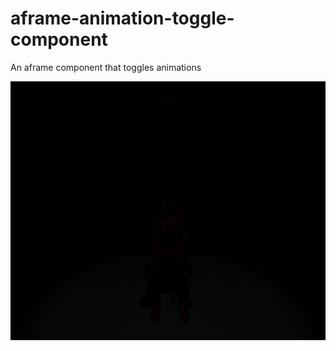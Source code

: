 # aframe-animation-toggle-component
An aframe component that toggles animations

![Multisrc component animated demo](https://github.com/elbobo/aframe-animation-toggle-component/blob/master/toggle_light.gif?raw=true)



